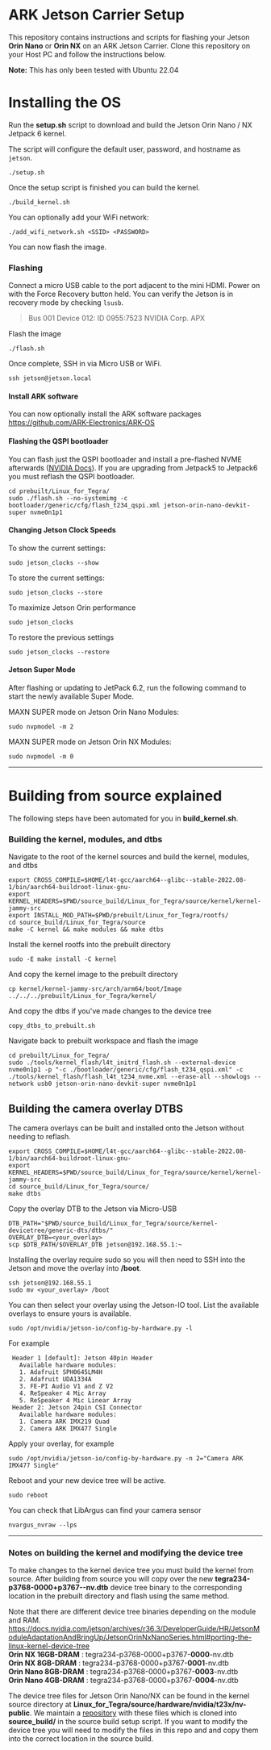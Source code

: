 # ARK Jetson Carrier Setup

This repository contains instructions and scripts for flashing your Jetson **Orin Nano** or **Orin NX** on an ARK Jetson Carrier. Clone this repository on your Host PC and follow the instructions below.

**Note:** This has only been tested with Ubuntu 22.04

# Installing the OS
Run the **setup.sh** script to download and build the Jetson Orin Nano / NX Jetpack 6 kernel.

The script will configure the default user, password, and hostname as `jetson`.
```
./setup.sh
```
Once the setup script is finished you can build the kernel.
```
./build_kernel.sh
```
You can optionally add your WiFi network:
```
./add_wifi_network.sh <SSID> <PASSWORD>
```
You can now flash the image.

### Flashing
Connect a micro USB cable to the port adjacent to the mini HDMI. Power on with the Force Recovery button held. You can verify the Jetson is in recovery mode by checking `lsusb`.
> Bus 001 Device 012: ID 0955:7523 NVIDIA Corp. APX

Flash the image
````
./flash.sh
````

Once complete, SSH in via Micro USB or WiFi.
```
ssh jetson@jetson.local
```

#### Install ARK software
You can now optionally install the ARK software packages <br>
https://github.com/ARK-Electronics/ARK-OS

#### Flashing the QSPI bootloader
You can flash just the QSPI bootloader and install a pre-flashed NVME afterwards ([NVIDIA Docs](https://docs.nvidia.com/jetson/archives/r36.3/DeveloperGuide/SD/FlashingSupport.html#examples)). If you are upgrading from Jetpack5 to Jetpack6 you must reflash the QSPI bootloader.
```
cd prebuilt/Linux_for_Tegra/
sudo ./flash.sh --no-systemimg -c bootloader/generic/cfg/flash_t234_qspi.xml jetson-orin-nano-devkit-super nvme0n1p1
```

#### Changing Jetson Clock Speeds
To show the current settings:
```
sudo jetson_clocks --show
```
To store the current settings:
```
sudo jetson_clocks --store
```
To maximize Jetson Orin performance
```
sudo jetson_clocks
```
To restore the previous settings
```
sudo jetson_clocks --restore
```

#### Jetson Super Mode
After flashing or updating to JetPack 6.2, run the following command to start the newly available Super Mode.

MAXN SUPER mode on Jetson Orin Nano Modules:
```
sudo nvpmodel -m 2
```
MAXN SUPER mode on Jetson Orin NX Modules:
```
sudo nvpmodel -m 0
```

---

# Building from source explained
The following steps have been automated for you in **build_kernel.sh**.

### Building the kernel, modules, and dtbs
Navigate to the root of the kernel sources and build the kernel, modules, and dtbs
```
export CROSS_COMPILE=$HOME/l4t-gcc/aarch64--glibc--stable-2022.08-1/bin/aarch64-buildroot-linux-gnu-
export KERNEL_HEADERS=$PWD/source_build/Linux_for_Tegra/source/kernel/kernel-jammy-src
export INSTALL_MOD_PATH=$PWD/prebuilt/Linux_for_Tegra/rootfs/
cd source_build/Linux_for_Tegra/source
make -C kernel && make modules && make dtbs
```
Install the kernel rootfs into the prebuilt directory
```
sudo -E make install -C kernel
```
And copy the kernel image to the prebuilt directory
```
cp kernel/kernel-jammy-src/arch/arm64/boot/Image ../../../prebuilt/Linux_for_Tegra/kernel/
```
And copy the dtbs if you've made changes to the device tree
```
copy_dtbs_to_prebuilt.sh
```
Navigate back to prebuilt workspace and flash the image
````
cd prebuilt/Linux_for_Tegra/
sudo ./tools/kernel_flash/l4t_initrd_flash.sh --external-device nvme0n1p1 -p "-c ./bootloader/generic/cfg/flash_t234_qspi.xml" -c ./tools/kernel_flash/flash_l4t_t234_nvme.xml --erase-all --showlogs --network usb0 jetson-orin-nano-devkit-super nvme0n1p1
````

## Building the camera overlay DTBS
The camera overlays can be built and installed onto the Jetson without needing to reflash.
```
export CROSS_COMPILE=$HOME/l4t-gcc/aarch64--glibc--stable-2022.08-1/bin/aarch64-buildroot-linux-gnu-
export KERNEL_HEADERS=$PWD/source_build/Linux_for_Tegra/source/kernel/kernel-jammy-src
cd source_build/Linux_for_Tegra/source/
make dtbs
```

Copy the overlay DTB to the Jetson via Micro-USB
```
DTB_PATH="$PWD/source_build/Linux_for_Tegra/source/kernel-devicetree/generic-dts/dtbs/"
OVERLAY_DTB=<your_overlay>
scp $DTB_PATH/$OVERLAY_DTB jetson@192.168.55.1:~
```
Installing the overlay require sudo so you will then need to SSH into the Jetson and move the overlay into **/boot**.
```
ssh jetson@192.168.55.1
sudo mv <your_overlay> /boot
```
You can then select your overlay using the Jetson-IO tool. List the available overlays to ensure yours is available.
```
sudo /opt/nvidia/jetson-io/config-by-hardware.py -l
```
For example
```
 Header 1 [default]: Jetson 40pin Header
   Available hardware modules:
   1. Adafruit SPH0645LM4H
   2. Adafruit UDA1334A
   3. FE-PI Audio V1 and Z V2
   4. ReSpeaker 4 Mic Array
   5. ReSpeaker 4 Mic Linear Array
 Header 2: Jetson 24pin CSI Connector
   Available hardware modules:
   1. Camera ARK IMX219 Quad
   2. Camera ARK IMX477 Single
```

Apply your overlay, for example
```
sudo /opt/nvidia/jetson-io/config-by-hardware.py -n 2="Camera ARK IMX477 Single"
```

Reboot and your new device tree will be active.
```
sudo reboot
```
You can check that LibArgus can find your camera sensor
```
nvargus_nvraw --lps
```

---

### Notes on building the kernel and modifying the device tree
To make changes to the kernel device tree you must build the kernel from source. After building from source you will copy over the new **tegra234-p3768-0000+p3767-<SKU>-nv.dtb** device tree binary to the corresponding location in the prebuilt directory and flash using the same method.

Note that there are different device tree binaries depending on the module and RAM. <br>
https://docs.nvidia.com/jetson/archives/r36.3/DeveloperGuide/HR/JetsonModuleAdaptationAndBringUp/JetsonOrinNxNanoSeries.html#porting-the-linux-kernel-device-tree <br>
**Orin NX 16GB-DRAM**   : tegra234-p3768-0000+p3767-**0000**-nv.dtb <br>
**Orin NX 8GB-DRAM**    : tegra234-p3768-0000+p3767-**0001**-nv.dtb <br>
**Orin Nano 8GB-DRAM**  : tegra234-p3768-0000+p3767-**0003**-nv.dtb <br>
**Orin Nano 4GB-DRAM**  : tegra234-p3768-0000+p3767-**0004**-nv.dtb <br>

The device tree files for Jetson Orin Nano/NX can be found in the kernel source directory at **Linux_for_Tegra/source/hardware/nvidia/t23x/nv-public**. We maintain a [repository](https://github.com/ARK-Electronics/ark_jetson_orin_nano_nx_device_tree ) with these files which is cloned into **source_build/** in the source build setup script. If you want to modify the device tree you will need to modify the files in this repo and and copy them into the correct location in the source build. <br>

